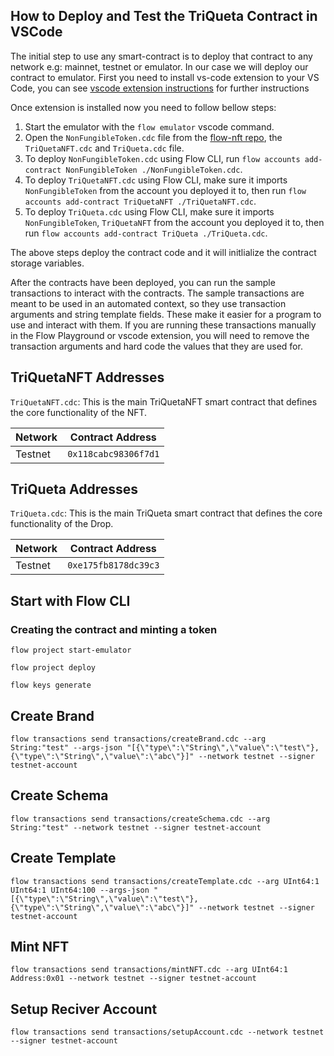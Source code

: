## How to Deploy and Test the TriQueta Contract in VSCode

The initial step to use any smart-contract is to deploy that contract to any network e.g: mainnet, testnet or emulator.
In our case we will deploy our contract to emulator.
First you need to install vs-code extension to your VS Code, you can see [vscode extension instructions](https://docs.onflow.org/vscode-extension/) for further instructions

Once extension is installed now you need to follow bellow steps:

1.  Start the emulator with the `flow emulator` vscode command.
2.  Open the `NonFungibleToken.cdc` file from the [flow-nft repo](https://github.com/onflow/flow-nft/blob/master/contracts/NonFungibleToken.cdc), the `TriQuetaNFT.cdc` and `TriQueta.cdc` file.
3.  To deploy `NonFungibleToken.cdc` using Flow CLI, run `flow accounts add-contract NonFungibleToken ./NonFungibleToken.cdc`.
4.  To deploy `TriQuetaNFT.cdc` using Flow CLI, make sure it imports `NonFungibleToken` from
    the account you deployed it to, then run `flow accounts add-contract TriQuetaNFT ./TriQuetaNFT.cdc`.
5.  To deploy `TriQueta.cdc` using Flow CLI, make sure it imports `NonFungibleToken`, `TriQuetaNFT` from
    the account you deployed it to, then run `flow accounts add-contract TriQueta ./TriQueta.cdc`.

The above steps deploy the contract code and it will initlialize the
contract storage variables.

After the contracts have been deployed, you can run the sample transactions
to interact with the contracts. The sample transactions are meant to be used
in an automated context, so they use transaction arguments and string template
fields. These make it easier for a program to use and interact with them.
If you are running these transactions manually in the Flow Playground or
vscode extension, you will need to remove the transaction arguments and
hard code the values that they are used for.

## TriQuetaNFT Addresses

`TriQuetaNFT.cdc`: This is the main TriQuetaNFT smart contract that defines
the core functionality of the NFT.

| Network | Contract Address     |
| ------- | -------------------- |
| Testnet | `0x118cabc98306f7d1` |

## TriQueta Addresses

`TriQueta.cdc`: This is the main TriQueta smart contract that defines
the core functionality of the Drop.

| Network | Contract Address     |
| ------- | -------------------- |
| Testnet | `0xe175fb8178dc39c3` |

## Start with Flow CLI

### Creating the contract and minting a token

`flow project start-emulator`

`flow project deploy`

`flow keys generate`

## Create Brand

`flow transactions send transactions/createBrand.cdc --arg String:"test" --args-json "[{\"type\":\"String\",\"value\":\"test\"},{\"type\":\"String\",\"value\":\"abc\"}]" --network testnet --signer testnet-account`

## Create Schema

`flow transactions send transactions/createSchema.cdc --arg String:"test" --network testnet --signer testnet-account`

## Create Template

`flow transactions send transactions/createTemplate.cdc --arg UInt64:1 UInt64:1 UInt64:100 --args-json "[{\"type\":\"String\",\"value\":\"test\"},{\"type\":\"String\",\"value\":\"abc\"}]" --network testnet --signer testnet-account`

## Mint NFT

`flow transactions send transactions/mintNFT.cdc --arg UInt64:1 Address:0x01 --network testnet --signer testnet-account`

## Setup Reciver Account

`flow transactions send transactions/setupAccount.cdc --network testnet --signer testnet-account`

